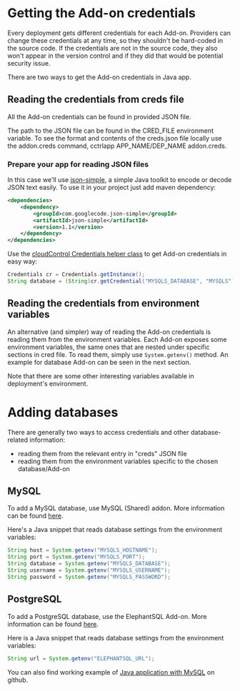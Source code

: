 # Getting the Add-on credentials

Every deployment gets different credentials for each Add-on. Providers can change these credentials at any time, so they shouldn't be hard-coded in the source code. If the credentials are not in the source code, they also won't appear in the version control and if they did that would be potential security issue.

There are two ways to get the Add-on credentials in Java app.

## Reading the credentials from creds file

All the Add-on credentials can be found in provided JSON file.

The path to the JSON file can be found in the CRED_FILE environment variable. To see the format and contents of the creds.json file locally use the addon.creds command, cctrlapp APP_NAME/DEP_NAME addon.creds.

### Prepare your app for reading JSON files

In this case we'll use [json-simple](http://code.google.com/p/json-simple/), a simple Java toolkit to encode or decode JSON text easily. To use it in your project just add maven dependency:

~~~xml
<dependencies>
    <dependency>
        <groupId>com.googlecode.json-simple</groupId>
        <artifactId>json-simple</artifactId>
        <version>1.1</version>
    </dependency>
</dependencies>
~~~

Use the [cloudControl Credentials helper class](https://gist.github.com/b350762c61fcc069b427) to get Add-on credentials in easy way:

~~~java
Credentials cr = Credentials.getInstance();
String database = (String)cr.getCredential("MYSQLS_DATABASE", "MYSQLS");
~~~

## Reading the credentials from environment variables

An alternative (and simpler) way of reading the Add-on credentials is reading them from the environment variables. Each Add-on exposes some environment variables, the same ones that are nested under specific sections in cred file. To read them, simply use `System.getenv()` method. An example for database Add-on can be seen in the next section.

Note that there are some other interesting variables available in deployment's environment.

# Adding databases

There are generally two ways to access credentials and other database-related information:

* reading them from the relevant entry in "creds" JSON file
* reading them from the environment variables specific to the chosen database/Add-on

## MySQL

To add a MySQL database, use MySQL (Shared) addon. More information can be found [here](https://www.cloudcontrol.com/add-ons/mysqls).

Here's a Java snippet that reads database settings from the environment variables:

~~~java
String host = System.getenv("MYSQLS_HOSTNAME");
String port = System.getenv("MYSQLS_PORT");
String database = System.getenv("MYSQLS_DATABASE");
String username = System.getenv("MYSQLS_USERNAME");
String password = System.getenv("MYSQLS_PASSWORD");
~~~

## PostgreSQL

To add a PostgreSQL database, use the ElephantSQL Add-on. More information can be found [here](https://www.cloudcontrol.com/add-ons/elephantsql).

Here is a Java snippet that reads database settings from the environment variables:

~~~java
String url = System.getenv("ELEPHANTSQL_URL");
~~~

You can also find working example of [Java application with MySQL](https://github.com/cloudControl/java-mysql-example-app) on github.
